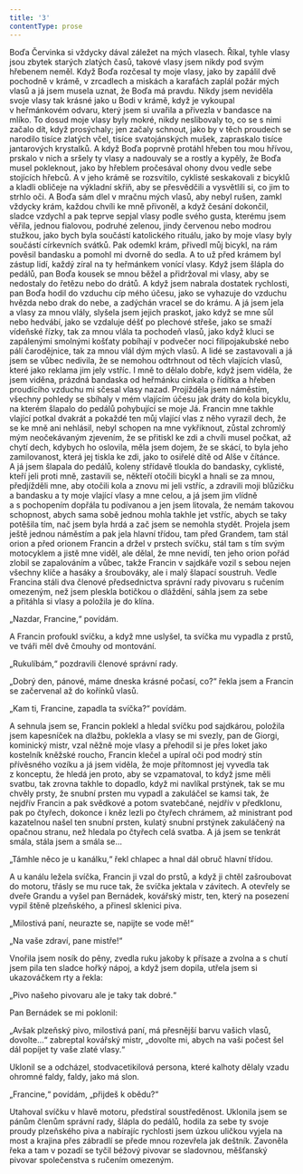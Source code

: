 ```yaml
---
title: '3'
contentType: prose
---
```


<section>

Boďa Červinka si vždycky dával záležet na mých vlasech. Říkal, tyhle vlasy jsou zbytek starých zlatých časů, takové vlasy jsem nikdy pod svým hřebenem neměl. Když Boďa rozčesal ty moje vlasy, jako by zapálil dvě pochodně v krámě, v zrcadlech a miskách a karafách zaplál požár mých vlasů a já jsem musela uznat, že Boďa má pravdu. Nikdy jsem neviděla svoje vlasy tak krásné jako u Bodi v krámě, když je vykoupal v heřmánkovém odvaru, který jsem si uvařila a přivezla v bandasce na mlíko. To dosud moje vlasy byly mokré, nikdy neslibovaly to, co se s nimi začalo dít, když prosýchaly; jen začaly schnout, jako by v těch proudech se narodilo tisíce zlatých včel, tisíce svatojánských mušek, zapraskalo tisíce jantarových krystalků. A když Boďa poprvně protáhl hřeben tou mou hřívou, prskalo v nich a sršely ty vlasy a nadouvaly se a rostly a kypěly, že Boďa musel pokleknout, jako by hřeblem pročesával ohony dvou vedle sebe stojících hřebců. A v jeho krámě se rozsvítilo, cyklisté seskakovali z bicyklů a kladli obličeje na výkladní skříň, aby se přesvědčili a vysvětlili si, co jim to strhlo oči. A Boďa sám dlel v mračnu mých vlasů, aby nebyl rušen, zamkl vždycky krám, každou chvíli ke mně přivoněl, a když česání dokončil, sladce vzdychl a pak teprve sepjal vlasy podle svého gusta, kterému jsem věřila, jednou fialovou, podruhé zelenou, jindy červenou nebo modrou stužkou, jako bych byla součástí katolického rituálu, jako by moje vlasy byly součástí církevních svátků. Pak odemkl krám, přivedl můj bicykl, na rám pověsil bandasku a pomohl mi dvorně do sedla. A to už před krámem byl zástup lidí, každý zíral na ty heřmánkem vonící vlasy. Když jsem šlápla do pedálů, pan Boďa kousek se mnou běžel a přidržoval mi vlasy, aby se nedostaly do řetězu nebo do drátů. A když jsem nabrala dostatek rychlosti, pan Boďa hodil do vzduchu cíp mého účesu, jako se vyhazuje do vzduchu hvězda nebo drak do nebe, a zadýchán vracel se do krámu. A já jsem jela a vlasy za mnou vlály, slyšela jsem jejich praskot, jako když se mne sůl nebo hedvábí, jako se vzdaluje déšť po plechové střeše, jako se smaží vídeňské řízky, tak za mnou vlála ta pochodeň vlasů, jako když kluci se zapálenými smolnými košťaty pobíhají v podvečer noci filipojakubské nebo pálí čarodějnice, tak za mnou vlál dým mých vlasů. A lidé se zastavovali a já jsem se vůbec nedivila, že se nemohou odtrhnout od těch vlajících vlasů, které jako reklama jim jely vstříc. I mně to dělalo dobře, když jsem viděla, že jsem viděna, prázdná bandaska od heřmánku cinkala o řídítka a hřeben proudícího vzduchu mi sčesal vlasy nazad. Projížděla jsem náměstím, všechny pohledy se sbíhaly v mém vlajícím účesu jak dráty do kola bicyklu, na kterém šlapalo do pedálů pohybující se moje Já. Francin mne takhle vlající potkal dvakrát a pokaždé ten můj vlající vlas z něho vyrazil dech, že se ke mně ani nehlásil, nebyl schopen na mne vykřiknout, zůstal zchromlý mým neočekávaným zjevením, že se přitiskl ke zdi a chvíli musel počkat, až chytí dech, kdybych ho oslovila, měla jsem dojem, že se skácí, to byla jeho zamilovanost, která jej tiskla ke zdi, jako to osiřelé dítě od Alše v čítánce. A já jsem šlapala do pedálů, koleny střídavě tloukla do bandasky, cyklisté, kteří jeli proti mně, zastavili se, někteří otočili bicykl a hnali se za mnou, předjížděli mne, aby otočili kola a znovu mi jeli vstříc, a zdravili moji blůzičku a bandasku a ty moje vlající vlasy a mne celou, a já jsem jim vlídně a s pochopením dopřála tu podívanou a jen jsem litovala, že nemám takovou schopnost, abych sama sobě jednou mohla takhle jet vstříc, abych se taky potěšila tím, nač jsem byla hrdá a zač jsem se nemohla stydět. Projela jsem ještě jednou náměstím a pak jela hlavní třídou, tam před Grandem, tam stál orion a před orionem Francin a držel v prstech svíčku, stál tam s tím svým motocyklem a jistě mne viděl, ale dělal, že mne nevidí, ten jeho orion pořád zlobil se zapalováním a vůbec, takže Francin v sajdkáře vozil s sebou nejen všechny klíče a hasáky a šroubováky, ale i malý šlapací soustruh. Vedle Francina stáli dva členové předsednictva správní rady pivovaru s ručením omezeným, než jsem pleskla botičkou o dláždění, sáhla jsem za sebe a přitáhla si vlasy a položila je do klína.

„Nazdar, Francine,“ povídám.

A Francin profoukl svíčku, a když mne uslyšel, ta svíčka mu vypadla z prstů, ve tváři měl dvě čmouhy od montování.

„Rukulíbám,“ pozdravili členové správní rady.

„Dobrý den, pánové, máme dneska krásné počasí, co?“ řekla jsem a Francin se začervenal až do kořínků vlasů.

„Kam ti, Francine, zapadla ta svíčka?“ povídám.

A sehnula jsem se, Francin poklekl a hledal svíčku pod sajdkárou, položila jsem kapesníček na dlažbu, poklekla a vlasy se mi svezly, pan de Giorgi, kominický mistr, vzal něžně moje vlasy a přehodil si je přes loket jako kostelník kněžské roucho, Francin klečel a upíral oči pod modrý stín přívěsného vozíku a já jsem viděla, že moje přítomnost jej vyvedla tak z konceptu, že hledá jen proto, aby se vzpamatoval, to když jsme měli svatbu, tak zrovna takhle to dopadlo, když mi navlíkal prstýnek, tak se mu chvěly prsty, že snubní prsten mu vypadl a zakuláčel se kamsi tak, že nejdřív Francin a pak svědkové a potom svatebčané, nejdřív v předklonu, pak po čtyřech, dokonce i kněz lezli po čtyřech chrámem, až ministrant pod kazatelnou našel ten snubní prsten, kulatý snubní prstýnek zakuláčený na opačnou stranu, než hledala po čtyřech celá svatba. A já jsem se tenkrát smála, stála jsem a smála se…

„Támhle něco je u kanálku,“ řekl chlapec a hnal dál obruč hlavní třídou.

A u kanálu ležela svíčka, Francin ji vzal do prstů, a když ji chtěl zašroubovat do motoru, třásly se mu ruce tak, že svíčka jektala v závitech. A otevřely se dveře Grandu a vyšel pan Bernádek, kovářský mistr, ten, který na posezení vypil štěně plzeňského, a přinesl sklenici piva.

„Milostivá paní, neurazte se, napijte se vode mě!“

„Na vaše zdraví, pane mistře!“

Vnořila jsem nosík do pěny, zvedla ruku jakoby k přísaze a zvolna a s chutí jsem pila ten sladce hořký nápoj, a když jsem dopila, utřela jsem si ukazováčkem rty a řekla:

„Pivo našeho pivovaru ale je taky tak dobré.“

Pan Bernádek se mi poklonil:

„Avšak plzeňský pivo, milostivá paní, má přesnější barvu vašich vlasů, dovolte…“ zabreptal kovářský mistr, „dovolte mi, abych na vaši počest šel dál popíjet ty vaše zlaté vlasy.“

Uklonil se a odcházel, stodvacetikilová persona, které kalhoty dělaly vzadu ohromné faldy, faldy, jako má slon.

„Francine,“ povídám, „přijdeš k obědu?“

Utahoval svíčku v hlavě motoru, předstíral soustředěnost. Uklonila jsem se pánům členům správní rady, šlápla do pedálů, hodila za sebe ty svoje proudy plzeňského piva a nabírajíc rychlosti jsem úzkou uličkou vyjela na most a krajina přes zábradlí se přede mnou rozevřela jak deštník. Zavoněla řeka a tam v pozadí se tyčil béžový pivovar se sladovnou, měšťanský pivovar společenstva s ručením omezeným.

</section>
